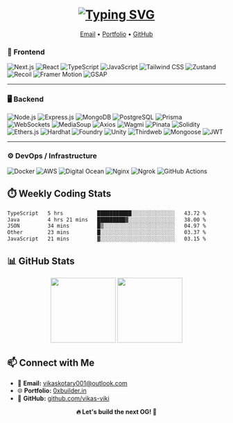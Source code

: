<h1 align="center">
  <a href="https://git.io/typing-svg">
    <img src="https://readme-typing-svg.herokuapp.com?font=Fira+Code&weight=600&size=44&pause=1000&background=25383A00&center=true&vCenter=true&width=700&lines=Hi+there!+%F0%9F%91%8B;I'm+Vikas+Kotary!" alt="Typing SVG" />
  </a>
</h1>

<p align="center">
  <a href="mailto:vikaskotary001@outlook.com">Email</a> •
  <a href="https://www.0xbuilder.in/">Portfolio</a> •
  <a href="https://github.com/vikas-viki">GitHub</a>
</p>

### 🚀 Frontend

![Next.js](https://img.shields.io/badge/Next.js-%23000000.svg?style=for-the-badge&logo=next.js&logoColor=white)
![React](https://img.shields.io/badge/React-%2361DAFB.svg?style=for-the-badge&logo=react&logoColor=black)
![TypeScript](https://img.shields.io/badge/TypeScript-%233178C6.svg?style=for-the-badge&logo=typescript&logoColor=white)
![JavaScript](https://img.shields.io/badge/JavaScript-%23F7DF1E.svg?style=for-the-badge&logo=javascript&logoColor=black)
![Tailwind CSS](https://img.shields.io/badge/Tailwind_CSS-%2338B2AC.svg?style=for-the-badge&logo=tailwind-css&logoColor=white)
![Zustand](https://img.shields.io/badge/Zustand-%23326B9A.svg?style=for-the-badge&logo=zustand&logoColor=white)
![Recoil](https://img.shields.io/badge/Recoil-%23005694.svg?style=for-the-badge&logo=recoil&logoColor=white)
![Framer Motion](https://img.shields.io/badge/Framer_Motion-%23000000.svg?style=for-the-badge&logo=framer&logoColor=white)
![GSAP](https://img.shields.io/badge/GSAP-%2388CE02.svg?style=for-the-badge)

---

### 🖥️ Backend

![Node.js](https://img.shields.io/badge/Node.js-%23339933.svg?style=for-the-badge&logo=node.js&logoColor=white)
![Express.js](https://img.shields.io/badge/Express.js-%23404d59.svg?style=for-the-badge&logo=express&logoColor=white)
![MongoDB](https://img.shields.io/badge/MongoDB-%2347A248.svg?style=for-the-badge&logo=mongodb&logoColor=white)
![PostgreSQL](https://img.shields.io/badge/PostgreSQL-%234169E1.svg?style=for-the-badge&logo=postgresql&logoColor=white)
![Prisma](https://img.shields.io/badge/Prisma-%23004B50.svg?style=for-the-badge&logo=prisma&logoColor=white)
![WebSockets](https://img.shields.io/badge/WebSockets-%23007ACC.svg?style=for-the-badge&logo=websocket&logoColor=white)
![MediaSoup](https://img.shields.io/badge/MediaSoup-%23FF3C41.svg?style=for-the-badge)
![Axios](https://img.shields.io/badge/Axios-%230072C6.svg?style=for-the-badge&logo=axios&logoColor=white)
![Wagmi](https://img.shields.io/badge/Wagmi-%2300B3E6.svg?style=for-the-badge)
![Pinata](https://img.shields.io/badge/Pinata-%23F5DF4D.svg?style=for-the-badge)
![Solidity](https://img.shields.io/badge/Solidity-%23363636.svg?style=for-the-badge&logo=solidity&logoColor=white)
![Ethers.js](https://img.shields.io/badge/Ethers.js-%2300A86B.svg?style=for-the-badge)
![Hardhat](https://img.shields.io/badge/Hardhat-%23F5C518.svg?style=for-the-badge)
![Foundry](https://img.shields.io/badge/Foundry-%23000000.svg?style=for-the-badge)
![Unity](https://img.shields.io/badge/Unity-%23000000.svg?style=for-the-badge&logo=unity&logoColor=white)
![Thirdweb](https://img.shields.io/badge/Thirdweb-%23F213A4.svg?style=for-the-badge)
![Mongoose](https://img.shields.io/badge/Mongoose-%23880000.svg?style=for-the-badge)
![JWT](https://img.shields.io/badge/JWT-%23000000.svg?style=for-the-badge)

---

### ⚙️ DevOps / Infrastructure

![Docker](https://img.shields.io/badge/Docker-%230db7ed.svg?style=for-the-badge&logo=docker&logoColor=white)
![AWS](https://img.shields.io/badge/AWS-%23FF9900.svg?style=for-the-badge&logo=amazon-aws&logoColor=white)
![Digital Ocean](https://img.shields.io/badge/DigitalOcean-%230167ff.svg?style=for-the-badge&logo=digitalocean&logoColor=white)
![Nginx](https://img.shields.io/badge/Nginx-%23009639.svg?style=for-the-badge&logo=nginx&logoColor=white)
![Ngrok](https://img.shields.io/badge/Ngrok-%23122D42.svg?style=for-the-badge&logo=ngrok&logoColor=white)
![GitHub Actions](https://img.shields.io/badge/GitHub_Actions-%232671E5.svg?style=for-the-badge&logo=githubactions&logoColor=white)


## ⏱️ Weekly Coding Stats

<!--START_SECTION:waka-->

```txt
TypeScript   5 hrs           ███████████░░░░░░░░░░░░░░   43.72 %
Java         4 hrs 21 mins   █████████▓░░░░░░░░░░░░░░░   38.00 %
JSON         34 mins         █▒░░░░░░░░░░░░░░░░░░░░░░░   04.97 %
Other        23 mins         █░░░░░░░░░░░░░░░░░░░░░░░░   03.37 %
JavaScript   21 mins         ▓░░░░░░░░░░░░░░░░░░░░░░░░   03.15 %
```

<!--END_SECTION:waka-->



## 📊 GitHub Stats

<p align="center">
  <img src="https://github-readme-stats.vercel.app/api?username=vikas-viki&show_icons=true&theme=radical" height="150"/>
  <img src="https://github-readme-streak-stats.herokuapp.com/?user=vikas-viki&theme=radical" height="150"/>
</p>


## 📫 Connect with Me

- 💌 **Email:** [vikaskotary001@outlook.com](mailto:vikaskotary001@outlook.com)  
- 🌐 **Portfolio:** [0xbuilder.in](https://0xbuilder.in)  
- 🐙 **GitHub:** [github.com/vikas-viki](https://github.com/vikas-viki)  


<p align="center">
  <strong>🔥 Let's build the next OG! 🚀</strong>
</p>
